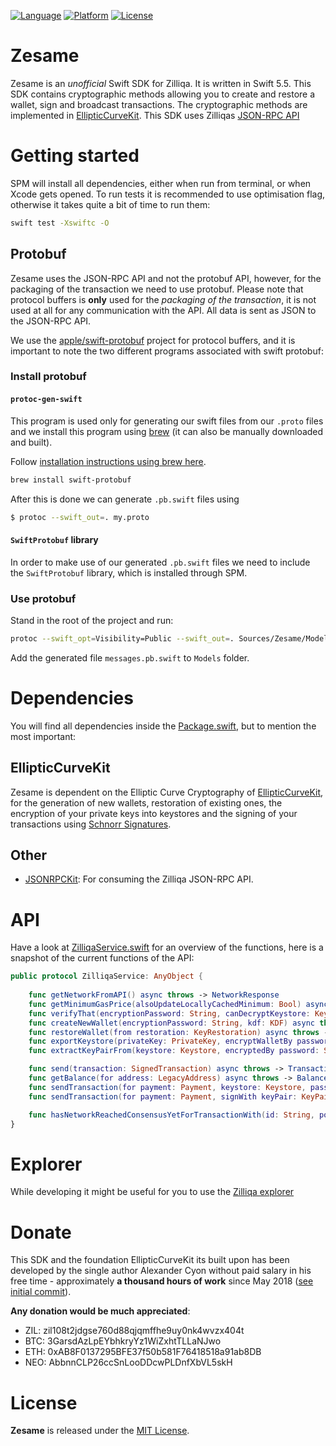 [![Language](https://img.shields.io/static/v1.svg?label=language&message=Swift%205%2E5&color=FA7343&logo=swift&style=flat-square)](https://swift.org)
[![Platform](https://img.shields.io/static/v1.svg?label=platforms&message=iOS%2015%20|%20macOS%2012&style=flat-square)](https://apple.com)
[![License](https://img.shields.io/cocoapods/l/Crossroad.svg?style=flat-square)](https://github.com/OpenZesame/Zesame/blob/main/LICENSE)


# Zesame

Zesame is an *unofficial* Swift SDK for Zilliqa. It is written in Swift 5.5. This SDK contains cryptographic methods allowing you to create and restore a wallet, sign and broadcast transactions. The cryptographic methods are implemented in [EllipticCurveKit][eck]. This SDK uses Zilliqas [JSON-RPC API](https://apidocs.zilliqa.com/#introduction)

# Getting started

SPM will install all dependencies, either when run from terminal, or when Xcode gets opened. To run tests it is recommended to use optimisation flag, otherwise it takes quite a bit of time to run them:

```sh
swift test -Xswiftc -O
```

## Protobuf
Zesame uses the JSON-RPC API and not the protobuf API, however, for the packaging of the transaction we need to use protobuf. Please note that protocol buffers is **only** used for the *packaging of the transaction*, it is not used at all for any communication with the API. All data is sent as JSON to the JSON-RPC API.

We use the [apple/swift-protobuf](https://github.com/apple/swift-protobuf) project for protocol buffers, and it is important to note the two different programs associated with swift protobuf:

### Install protobuf
#### `protoc-gen-swift`
This program is used only for generating our swift files from our `.proto` files and we install this program using [brew](https://brew.sh/) (it can also be manually downloaded and built). 

Follow [installation instructions using brew here](https://github.com/apple/swift-protobuf#alternatively-install-via-homebrew). 
```sh
brew install swift-protobuf
```

After this is done we can generate `.pb.swift` files using

```sh
$ protoc --swift_out=. my.proto
```

#### `SwiftProtobuf` library
In order to make use of our generated `.pb.swift` files we need to include the `SwiftProtobuf` library, which is installed through SPM.

### Use protobuf

Stand in the root of the project and run:

```sh
protoc --swift_opt=Visibility=Public --swift_out=. Sources/Zesame/Models/Protobuf/messages.proto
```

Add the generated file `messages.pb.swift` to `Models` folder.

# Dependencies
You will find all dependencies inside the [Package.swift](https://github.com/OpenZesame/Zesame/blob/main/Package.swift), but to mention the most important:

## EllipticCurveKit
Zesame is dependent on the Elliptic Curve Cryptography of [EllipticCurveKit][eck], for the generation of new wallets, restoration of existing ones, the encryption of your private keys into keystores and the signing of your transactions using [Schnorr Signatures](https://en.wikipedia.org/wiki/Schnorr_signature).

## Other

- [JSONRPCKit](https://github.com/ollitapa/JSONRPCKit): For consuming the Zilliqa JSON-RPC API.

# API

Have a look at [ZilliqaService.swift](https://github.com/OpenZesame/Zesame/blob/main/Sources/Zesame/Services/ZilliqaService.swift) for an overview of the functions, here is a snapshot of the current functions of the API:

```swift
public protocol ZilliqaService: AnyObject {
    
    func getNetworkFromAPI() async throws -> NetworkResponse
    func getMinimumGasPrice(alsoUpdateLocallyCachedMinimum: Bool) async throws -> MinimumGasPriceResponse
    func verifyThat(encryptionPassword: String, canDecryptKeystore: Keystore) async throws -> Bool
    func createNewWallet(encryptionPassword: String, kdf: KDF) async throws -> Wallet
    func restoreWallet(from restoration: KeyRestoration) async throws -> Wallet
    func exportKeystore(privateKey: PrivateKey, encryptWalletBy password: String) async throws -> Keystore
    func extractKeyPairFrom(keystore: Keystore, encryptedBy password: String) async throws -> KeyPair

    func send(transaction: SignedTransaction) async throws -> TransactionResponse
    func getBalance(for address: LegacyAddress) async throws -> BalanceResponse
    func sendTransaction(for payment: Payment, keystore: Keystore, password: String, network: Network) async throws -> TransactionResponse
    func sendTransaction(for payment: Payment, signWith keyPair: KeyPair, network: Network) async throws -> TransactionResponse

    func hasNetworkReachedConsensusYetForTransactionWith(id: String, polling: Polling) async throws -> TransactionReceipt
}

```

# Explorer
While developing it might be useful for you to use the [Zilliqa explorer](http://viewblock.io/zilliqa/)

# Donate
This SDK and the foundation EllipticCurveKit its built upon has been developed by the single author Alexander Cyon without paid salary in his free time - approximately **a thousand hours of work** since May 2018 ([see initial commit](https://github.com/OpenZesame/Zesame/commit/d948741f3e3d38a9962cc9a23552622a303e7ff4)). 

**Any donation would be much appreciated**:

- ZIL: zil108t2jdgse760d88qjqmffhe9uy0nk4wvzx404t
- BTC: 3GarsdAzLpEYbhkryYz1WiZxhtTLLaNJwo
- ETH: 0xAB8F0137295BFE37f50b581F76418518a91ab8DB
- NEO: AbbnnCLP26ccSnLooDDcwPLDnfXbVL5skH

# License

**Zesame** is released under the [MIT License](LICENSE).

[eck]: https://github.com/Sajjon/EllipticCurveKit
